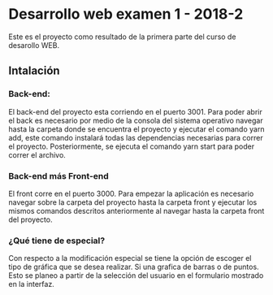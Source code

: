 # Desarrollo web examen 1 - 2018-2

Este es el proyecto como resultado de la primera parte del curso de desarollo WEB.


## Intalación

### Back-end:
El back-end del proyecto esta corriendo en el puerto 3001. Para poder abrir el back es necesario por medio de la consola del sistema operativo navegar hasta la carpeta donde se encuentra el proyecto y ejecutar el comando yarn add, este comando instalará todas las dependencias necesarias para correr el proyecto.
Posteriormente, se ejecuta el comando yarn start para poder correr el archivo. 

### Back-end más Front-end
El front corre en el puerto 3000. Para empezar la aplicación es necesario navegar sobre la carpeta del proyecto hasta la carpeta front y ejecutar los mismos comandos descritos anteriormente al navegar hasta la carpeta front del proyecto.

### ¿Qué tiene de especial?
Con respecto a la modificación especial se tiene la opción de escoger el tipo de gráfica que se desea realizar. Si una grafica de barras o de puntos. Esto se planeo a partir de la selección del usuario en el formulario mostrado en la interfaz.

